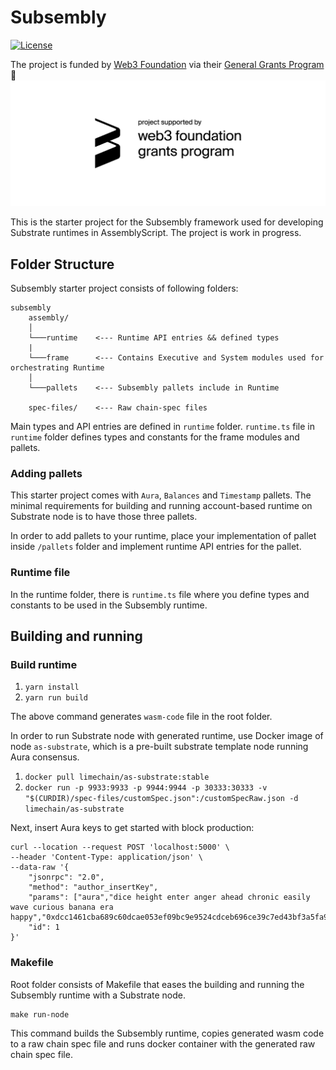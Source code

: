 # Subsembly
[![License](https://img.shields.io/badge/License-Apache%202.0-blue.svg)](https://opensource.org/licenses/Apache-2.0)

The project is funded by [Web3 Foundation](https://web3.foundation/) via their [General Grants Program](https://github.com/w3f/General-Grants-Program) 🙏
![WEB3 Badge](./web3_badge_black.png)

This is the starter project for the Subsembly framework used for developing Substrate runtimes in AssemblyScript. The project is work in progress.

## Folder Structure
Subsembly starter project consists of following folders:
```
subsembly
    assembly/
    │
    └───runtime    <--- Runtime API entries && defined types
    |
    └───frame      <--- Contains Executive and System modules used for orchestrating Runtime
    │
    └───pallets    <--- Subsembly pallets include in Runtime

    spec-files/    <--- Raw chain-spec files
```

Main types and API entries are defined in `runtime` folder. `runtime.ts` file in `runtime` folder defines types and constants for the frame modules and pallets.

### Adding pallets

This starter project comes with `Aura`, `Balances` and `Timestamp` pallets. The minimal requirements for building and running account-based runtime on Substrate node is to have those three pallets.

In order to add pallets to your runtime, place your implementation of pallet inside `/pallets` folder and implement runtime API entries for the pallet.

### Runtime file

In the runtime folder, there is `runtime.ts` file where you define types and constants to be used in the Subsembly runtime. 

## Building and running
### Build runtime
1. `yarn install`
2. `yarn run build`

The above command generates `wasm-code` file in the root folder.

In order to run Substrate node with generated runtime, use Docker image of node `as-substrate`, which is a pre-built substrate template node running Aura consensus.

1. `docker pull limechain/as-substrate:stable`
2. `docker run -p 9933:9933 -p 9944:9944 -p 30333:30333 -v "$(CURDIR)/spec-files/customSpec.json":/customSpecRaw.json -d limechain/as-substrate`

Next, insert Aura keys to get started with block production:
```
curl --location --request POST 'localhost:5000' \
--header 'Content-Type: application/json' \
--data-raw '{
    "jsonrpc": "2.0",
    "method": "author_insertKey",
    "params": ["aura","dice height enter anger ahead chronic easily wave curious banana era happy","0xdcc1461cba689c60dcae053ef09bc9e9524cdceb696ce39c7ed43bf3a5fa9659"],
    "id": 1
}'
```

### Makefile
Root folder consists of Makefile that eases the building and running the Subsembly runtime with a Substrate node.

```
make run-node
```
This command builds the Subsembly runtime, copies generated wasm code to a raw chain spec file and runs docker container with the generated raw chain spec file.

